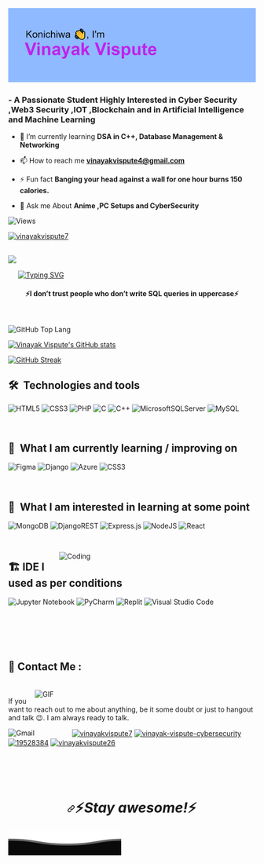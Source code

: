 <img src="download.png">
<h3 align="left">- A Passionate Student Highly Interested in Cyber Security ,Web3 Security ,IOT ,Blockchain and in Artificial Intelligence and Machine Learning</h3>



- 🌱 I’m currently learning **DSA in C++, Database Management & Networking**

- 📫 How to reach me **vinayakvispute4@gmail.com**

- ⚡ Fun fact **Banging your head against a wall for one hour burns 150 calories.**
- 💬 Ask me About **Anime ,PC Setups and CyberSecurity**

![Views](https://komarev.com/ghpvc/?username=VinayakVispute&color=blueviolet&style=for-the-badge&label=Views)
<a name="learning-next"></a>
<br>
<p align="left"> <a href="https://twitter.com/vinayakvispute7" target="blank"><img src="https://img.shields.io/twitter/follow/vinayakvispute7?logo=twitter&style=for-the-badge" alt="vinayakvispute7" /></a> </p><br>
<img src="https://camo.githubusercontent.com/63371d36886ee658f5a97401f393e1ab1684b2fd3de674b8f5efc7d410b2a3d0/68747470733a2f2f6d656469612e67697068792e636f6d2f6d656469612f57556c706c634d704f43456d5447427442572f67697068792e676966" data-canonical-src="https://media.giphy.com/media/WUlplcMpOCEmTGBtBW/giphy.gif" style="max-width: 100%; display: inline-block; height: 45px;" data-target="animated-image.originalImage"> <a href="https://git.io/typing-svg"><img src="https://readme-typing-svg.demolab.com?font=Fira+Code&pause=1000&width=435&lines=Hello+Guys+%2C+How+its+Going.;Its+Vinayak+Vispute" alt="Typing SVG" /></a>


<br>
<h4 align="center">⚡️I don’t trust people who don’t write SQL queries in uppercase⚡️</h4>
<br>

![GitHub Top Lang](https://github-readme-stats.vercel.app/api/top-langs/?username=VinayakVispute&layout=compact&langs_count=5&theme=algolia&hide=PowerShell,BatchFile)
<br>

[![Vinayak Vispute's GitHub stats](https://github-readme-stats.vercel.app/api?username=vinayakvispute&show_icons=true&theme=algolia&count_private=true)](https://github.com/vinayakvispute/github-readme-stats)



[![GitHub Streak](https://streak-stats.demolab.com?user=VinayakVispute&theme=algolia)](https://git.io/streak-stats)


## 🛠  Technologies and tools
<a name="learning-now"></a>
![HTML5](https://img.shields.io/badge/html5-%23E34F26.svg?style=for-the-badge&logo=html5&logoColor=white)
![CSS3](https://img.shields.io/badge/css3-%231572B6.svg?style=for-the-badge&logo=css3&logoColor=white)
![PHP](https://img.shields.io/badge/php-%23777BB4.svg?style=for-the-badge&logo=php&logoColor=white)
![C](https://img.shields.io/badge/c-%2300599C.svg?style=for-the-badge&logo=c&logoColor=white) 
![C++](https://img.shields.io/badge/c++-%2300599C.svg?style=for-the-badge&logo=c%2B%2B&logoColor=white)
![MicrosoftSQLServer](https://img.shields.io/badge/Microsoft%20SQL%20Sever-CC2927?style=for-the-badge&logo=microsoft%20sql%20server&logoColor=white)
![MySQL](https://img.shields.io/badge/mysql-%2300f.svg?style=for-the-badge&logo=mysql&logoColor=white)

<a name="learning-next"></a>


<br>

## 📖  What I am currently learning / improving on

![Figma](https://img.shields.io/badge/figma-%23F24E1E.svg?style=for-the-badge&logo=figma&logoColor=white)
![Django](https://img.shields.io/badge/django-%23092E20.svg?style=for-the-badge&logo=django&logoColor=white)
![Azure](https://img.shields.io/badge/azure-%230072C6.svg?style=for-the-badge&logo=microsoftazure&logoColor=white)
![CSS3](https://img.shields.io/badge/css3-%231572B6.svg?style=for-the-badge&logo=css3&logoColor=white)

<a name="learning-next"></a>

<br>



## 👾  What I am interested in learning at some point
![MongoDB](https://img.shields.io/badge/MongoDB-%234ea94b.svg?style=for-the-badge&logo=mongodb&logoColor=white) 
![DjangoREST](https://img.shields.io/badge/DJANGO-REST-ff1709?style=for-the-badge&logo=django&logoColor=white&color=ff1709&labelColor=gray)
![Express.js](https://img.shields.io/badge/express.js-%23404d59.svg?style=for-the-badge&logo=express&logoColor=%2361DAFB)
![NodeJS](https://img.shields.io/badge/node.js-6DA55F?style=for-the-badge&logo=node.js&logoColor=white)
![React](https://img.shields.io/badge/react-%2320232a.svg?style=for-the-badge&logo=react&logoColor=%2361DAFB)





<a name="learning-next"></a>
<br>
 
 <img align="right" alt="Coding" width="400" src="1936.gif">
 
## 🏗️ IDE I used as per conditions
![Jupyter Notebook](https://img.shields.io/badge/jupyter-%23FA0F00.svg?style=for-the-badge&logo=jupyter&logoColor=white)
![PyCharm](https://img.shields.io/badge/pycharm-143?style=for-the-badge&logo=pycharm&logoColor=black&color=black&labelColor=green)
![Replit](https://img.shields.io/badge/Replit-DD1200?style=for-the-badge&logo=Replit&logoColor=white)
![Visual Studio Code](https://img.shields.io/badge/Visual%20Studio%20Code-0078d7.svg?style=for-the-badge&logo=visual-studio-code&logoColor=white)





<br>
<br>
<br>
<br>

## 📱 Contact Me :

<p>
 </br>


<img hight="320" width="450" align="right" alt="GIF" src="https://github.com/Xx-Ashutosh-xX/Xx-Ashutosh-xX/blob/master/assets/93195.gif">


If you want to reach out to me about anything, be it some doubt or just to hangout and talk 😉.
I am always ready to talk.

<a href="mailto:vinayakvispute4@gmail.com">
 <img align="left" alt="Gmail" width="130" hight="100" src="https://github.com/Xx-Ashutosh-xX/Xx-Ashutosh-xX/blob/master/assets/icons/gmail.png" />
</a>
<a href="https://twitter.com/vinayakvispute7" target="blank"><img align="center" src="https://raw.githubusercontent.com/rahuldkjain/github-profile-readme-generator/master/src/images/icons/Social/twitter.svg" alt="vinayakvispute7" height="30" width="40" /></a>
<a href="https://linkedin.com/in/vinayak-vispute-cybersecurity" target="blank"><img align="center" src="https://raw.githubusercontent.com/rahuldkjain/github-profile-readme-generator/master/src/images/icons/Social/linked-in-alt.svg" alt="vinayak-vispute-cybersecurity" height="30" width="40" /></a>
<a href="https://stackoverflow.com/users/19528384" target="blank"><img align="center" src="https://raw.githubusercontent.com/rahuldkjain/github-profile-readme-generator/master/src/images/icons/Social/stack-overflow.svg" alt="19528384" height="30" width="40" /></a>
<a href="https://instagram.com/vinayakvispute26" target="blank"><img align="center" src="https://raw.githubusercontent.com/rahuldkjain/github-profile-readme-generator/master/src/images/icons/Social/instagram.svg" alt="vinayakvispute26" height="30" width="40" /></a>
</br>
</br>
</br>
</a>


 </p>
 <br>


<h1 align="center" dir="auto"><a id="user-content-️stay-awesome️" class="anchor" aria-hidden="true" href="#️stay-awesome️"><svg class="octicon octicon-link" viewBox="0 0 16 16" version="1.1" width="16" height="16" aria-hidden="true"><path fill-rule="evenodd" d="M7.775 3.275a.75.75 0 001.06 1.06l1.25-1.25a2 2 0 112.83 2.83l-2.5 2.5a2 2 0 01-2.83 0 .75.75 0 00-1.06 1.06 3.5 3.5 0 004.95 0l2.5-2.5a3.5 3.5 0 00-4.95-4.95l-1.25 1.25zm-4.69 9.64a2 2 0 010-2.83l2.5-2.5a2 2 0 012.83 0 .75.75 0 001.06-1.06 3.5 3.5 0 00-4.95 0l-2.5 2.5a3.5 3.5 0 004.95 4.95l1.25-1.25a.75.75 0 00-1.06-1.06l-1.25 1.25a2 2 0 01-2.83 0z"></path></svg></a><g-emoji class="g-emoji" alias="zap" fallback-src="https://github.githubassets.com/images/icons/emoji/unicode/26a1.png">⚡️</g-emoji><i>Stay awesome!</i><g-emoji class="g-emoji" alias="zap" fallback-src="https://github.githubassets.com/images/icons/emoji/unicode/26a1.png">⚡️</g-emoji></h1>
<img src="Bottom.svg" alt="Github Stats" style="max-width: 100%;">
